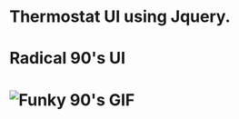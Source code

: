 # Thermostat UI using Jquery.
# Radical 90's UI
# ![Funky 90's GIF](http://stryvemarketing.com/wp-content/uploads/2016/04/flamingline.gif)
